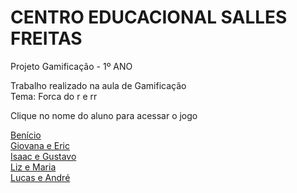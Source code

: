 # CENTRO EDUCACIONAL SALLES FREITAS
<head>
<meta charset="utf-8">
</head>
Projeto Gamificação - 1º ANO

<p>Trabalho realizado na aula de Gamificação<br>
Tema: Forca do r e rr<br>

Clique no nome do aluno para acessar o jogo</p>
<a href="https://silvalaine.github.io/1-ano_Salles/Benicio/">Benício</a><br>
<a href="https://silvalaine.github.io/1-ano_Salles/Giovana e Eric/">Giovana e Eric</a><br>
<a href="https://silvalaine.github.io/1-ano_Salles/Benicio/Isaac e Gustavo">Isaac e Gustavo</a><br>
<a href="https://silvalaine.github.io/1-ano_Salles/Liz e Maria/">Liz e Maria</a><br>
<a href="https://silvalaine.github.io/1-ano_Salles/Benicio/">Lucas e André</a><br>



